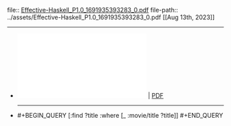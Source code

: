 file:: [Effective-Haskell_P1.0_1691935393283_0.pdf](../assets/Effective-Haskell_P1.0_1691935393283_0.pdf)
file-path:: ../assets/Effective-Haskell_P1.0_1691935393283_0.pdf
[[Aug 13th, 2023]] 
***

- ![Viewer](../assets/Effective-Haskell_P1.0_1691935393283_0.pdf) | [PDF](../assets/Effective-Haskell_P1.0_1691935393283_0.pdf)
  ***
- #+BEGIN_QUERY
  [:find ?title
   :where 
   [_ :movie/title ?title]]
  #+END_QUERY